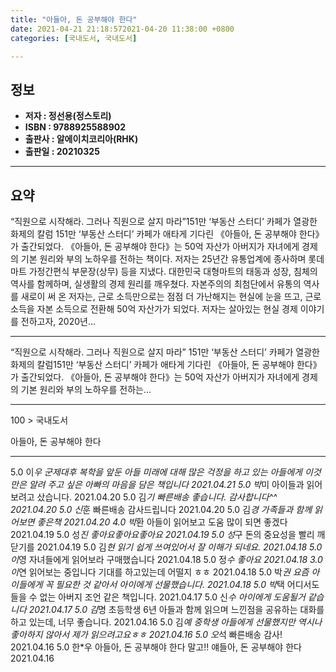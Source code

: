 ```yaml
---
title: "아들아, 돈 공부해야 한다"
date: 2021-04-21 21:18:572021-04-20 11:38:00 +0800
categories: [국내도서, 국내도서]

---
```

## **정보**

- **저자 : 정선용(정스토리)**
- **ISBN : 9788925588902**
- **출판사 : 알에이치코리아(RHK)**
- **출판일 : 20210325**

------



## **요약**

“직원으로 시작해라. 그러나 직원으로 살지 마라”151만 ‘부동산 스터디’ 카페가 열광한 화제의 칼럼 151만 ‘부동산 스터디’ 카페가 애타게 기다린 《아들아, 돈 공부해야 한다》가 출간되었다. 《아들아, 돈 공부해야 한다》는 50억 자산가 아버지가 자녀에게 경제의 기본 원리와 부의 노하우를 전하는 책이다. 저자는 25년간 유통업계에 종사하며 롯데마트 가정간편식 부문장(상무) 등을 지냈다. 대한민국 대형마트의 태동과 성장, 침체의 역사를 함께하며, 실생활의 경제 원리를 깨우쳤다. 자본주의의 최첨단에서 유통의 역사를 새로이 써 온 저자는, 근로 소득만으로는 점점 더 가난해지는 현실에 눈을 뜨고, 근로 소득을 자본 소득으로 전환해 50억 자산가가 되었다. 저자는 살아있는 현실 경제 이야기를 전하고자, 2020년...

------

“직원으로 시작해라. 그러나 직원으로 살지 마라”
151만 ‘부동산 스터디’ 카페가 열광한 화제의 칼럼151만 ‘부동산 스터디’ 카페가 애타게 기다린 《아들아, 돈 공부해야 한다》가 출간되었다. 《아들아, 돈 공부해야 한다》는 50억 자산가 아버지가 자녀에게 경제의 기본 원리와 부의 노하우를 전하는... 

------

100 > 국내도서 

아들아, 돈 공부해야 한다 

------


5.0 이*우 군제대후 복학을 앞둔 아들 미래에 대해 많은 걱정을 하고 있는 아들에게 이것만은 알려 주고 싶은 아빠의 마음을 담은 책입니다  2021.04.21
5.0 박*미 아이들과 읽어보려고 샀습니다. 2021.04.20
5.0 김*기 빠른배송 좋습니다. 감사합니다^^  2021.04.20
5.0 신*훈 빠른배송 감사드립니다 2021.04.20
5.0 김*경 가족들과 함께 읽어보면 좋은책 2021.04.20
4.0 박*환 아들이 읽어보고 도움 많이 되면 좋겠다 2021.04.19
5.0 성*진 좋아요좋아요좋아요 2021.04.19
5.0 성*구 돈의  중요성을  빨리  깨닫기를 2021.04.19
5.0 김*현 읽기 쉽게 쓰여있어서 잘 이해가 되네요.  2021.04.18
5.0 이*영 자녀들에게 읽어보라 구매했습니다 2021.04.18
5.0 정*수 좋아요 2021.04.18
3.0 이*연 읽어보는 중입니다 기대를 하고있는데 어떨지 ㅎㅎ 2021.04.18
5.0 박*권 요즘 아이들에게 꼭 필요한 것 같아서 아이에게 선물했습니다. 2021.04.18
5.0 박*택 어디서도 들을 수 없는 아버지 조언 같은 책입니다. 2021.04.17
5.0 신*수 아이에게 도움될거 같습니다 2021.04.17
5.0 김*명 초등학생 6년 아들과 함께 읽으며 느낀점을 공유하는 대화를 하고 있는데, 너무 좋습니다. 2021.04.16
5.0 김*예 중학생 아들에게 선물했지만 역시나 좋아하지 않아서 제가 읽으려고요ㅎㅎ 2021.04.16
5.0 오*석 빠른배송 감사! 2021.04.16
5.0 한*우 아들아, 돈 공부해야 한다 말고!!
얘들아, 돈 공부해야 한다 2021.04.16
